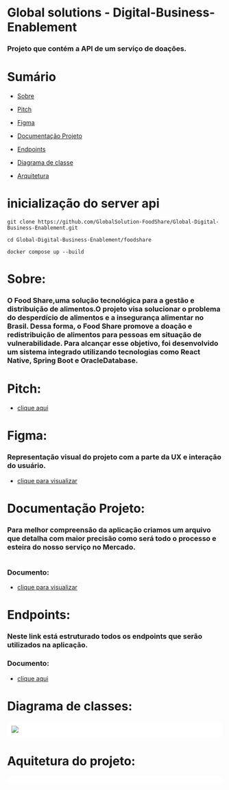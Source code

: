 # Global solutions - Digital-Business-Enablement

### Projeto que contém a API de um serviço de doações. 

# Sumário
- [Sobre](#sobre)

- [Pitch](#pitch)

- [Figma](#figma)
  
- [Documentação Projeto](#documentação-projeto)

- [Endpoints](#endpoints)

- [Diagrama de classe](#diagrama-classe)

- [Arquitetura](#arquitetura-projeto)


# inicialização do server api


```
git clone https://github.com/GlobalSolution-FoodShare/Global-Digital-Business-Enablement.git
```
```
cd Global-Digital-Business-Enablement/foodshare
```
```
docker compose up --build
```


# Sobre:
### O Food Share,uma solução tecnológica para a gestão e distribuição de alimentos.O projeto visa solucionar o problema do desperdício de alimentos e a insegurança alimentar no Brasil. Dessa forma, o Food Share promove a doação e redistribuição de alimentos para pessoas em situação de vulnerabilidade. Para alcançar esse objetivo, foi desenvolvido um sistema integrado utilizando tecnologias como React Native, Spring Boot e OracleDatabase.

# Pitch:
- [clique aqui]()  

# Figma: 
### Representação visual do projeto com a parte da UX e interação do usuário.
- [clique para visualizar](https://www.figma.com/file/KA3aAdp1wb8UUj7gDS5wH9/Food-Share?type=design&node-id=0%3A1&t=tilBX1X5VHSXwFSc-1)  

# Documentação Projeto:

### Para melhor compreensão da aplicação criamos um arquivo que detalha com maior precisão como será todo o processo e esteira do nosso serviço no Mercado.
#
### Documento: 

- [clique para visualizar](https://pitch.com/public/f8744a81-f762-45f3-9c0d-769e0d7bc666) 

# Endpoints: 
### Neste link está estruturado todos os endpoints que serão utilizados na aplicação.
### Documento: 
- [clique aqui](https://app.swaggerhub.com/apis-docs/LUANSSRR/Foodshare/1.0.0)

# Diagrama de classes: 

<div id="diagrama-classe" style="background-color: white; padding: 10px; border-radius: 10px;">
    <img src="https://lh3.googleusercontent.com/u/0/drive-viewer/AFGJ81qByUiV6N12ld_86zVMSveSr4uztUyP1ECVBy1RHfps3z_47sDFCMy_6lAXUBM5k-Dt4hTJJUSjgFJLjFOB0nrDVzbctg=w1366-h657" />
</div>

# Aquitetura do projeto:

<div id="arquitetura-projeto" style="background-color: white; padding: 10px; border-radius: 10px;">
    <img src="" />
</div>


